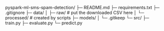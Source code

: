 pyspark-ml-sms-spam-detection/
├─ README.md
├─ requirements.txt
├─ .gitignore
├─ data/
│  ├─ raw/         # put the downloaded CSV here
│  └─ processed/   # created by scripts
├─ models/
│  └─ .gitkeep
└─ src/
   ├─ train.py
   ├─ evaluate.py
   └─ predict.py

